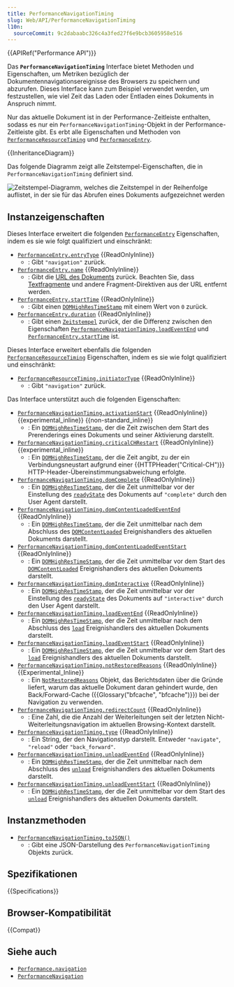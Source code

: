 ```yaml
---
title: PerformanceNavigationTiming
slug: Web/API/PerformanceNavigationTiming
l10n:
  sourceCommit: 9c2dabaabc326c4a3fed27f6e9bcb3605958e516
---
```


{{APIRef("Performance API")}}

Das **`PerformanceNavigationTiming`** Interface bietet Methoden und Eigenschaften, um Metriken bezüglich der Dokumentennavigationsereignisse des Browsers zu speichern und abzurufen. Dieses Interface kann zum Beispiel verwendet werden, um festzustellen, wie viel Zeit das Laden oder Entladen eines Dokuments in Anspruch nimmt.

Nur das aktuelle Dokument ist in der Performance-Zeitleiste enthalten, sodass es nur ein `PerformanceNavigationTiming`-Objekt in der Performance-Zeitleiste gibt. Es erbt alle Eigenschaften und Methoden von [`PerformanceResourceTiming`](/de/docs/Web/API/PerformanceResourceTiming) und [`PerformanceEntry`](/de/docs/Web/API/PerformanceEntry).

{{InheritanceDiagram}}

Das folgende Diagramm zeigt alle Zeitstempel-Eigenschaften, die in `PerformanceNavigationTiming` definiert sind.

![Zeitstempel-Diagramm, welches die Zeitstempel in der Reihenfolge auflistet, in der sie für das Abrufen eines Dokuments aufgezeichnet werden](https://mdn.github.io/shared-assets/images/diagrams/api/performance/timestamp-diagram.svg)

## Instanzeigenschaften

Dieses Interface erweitert die folgenden [`PerformanceEntry`](/de/docs/Web/API/PerformanceEntry) Eigenschaften, indem es sie wie folgt qualifiziert und einschränkt:

- [`PerformanceEntry.entryType`](/de/docs/Web/API/PerformanceEntry/entryType) {{ReadOnlyInline}}
  - : Gibt `"navigation"` zurück.
- [`PerformanceEntry.name`](/de/docs/Web/API/PerformanceEntry/name) {{ReadOnlyInline}}
  - : Gibt die [URL des Dokuments](/de/docs/Web/API/Document/URL) zurück.
    Beachten Sie, dass [Textfragmente](/de/docs/Web/URI/Reference/Fragment/Text_fragments) und andere Fragment-Direktiven aus der URL entfernt werden.
- [`PerformanceEntry.startTime`](/de/docs/Web/API/PerformanceEntry/startTime) {{ReadOnlyInline}}
  - : Gibt einen [`DOMHighResTimeStamp`](/de/docs/Web/API/DOMHighResTimeStamp) mit einem Wert von `0` zurück.
- [`PerformanceEntry.duration`](/de/docs/Web/API/PerformanceEntry/duration) {{ReadOnlyInline}}
  - : Gibt einen [`Zeitstempel`](/de/docs/Web/API/DOMHighResTimeStamp) zurück, der die Differenz zwischen den Eigenschaften [`PerformanceNavigationTiming.loadEventEnd`](/de/docs/Web/API/PerformanceNavigationTiming/loadEventEnd) und [`PerformanceEntry.startTime`](/de/docs/Web/API/PerformanceEntry/startTime) ist.

Dieses Interface erweitert ebenfalls die folgenden [`PerformanceResourceTiming`](/de/docs/Web/API/PerformanceResourceTiming) Eigenschaften, indem es sie wie folgt qualifiziert und einschränkt:

- [`PerformanceResourceTiming.initiatorType`](/de/docs/Web/API/PerformanceResourceTiming/initiatorType) {{ReadOnlyInline}}
  - : Gibt `"navigation"` zurück.

Das Interface unterstützt auch die folgenden Eigenschaften:

- [`PerformanceNavigationTiming.activationStart`](/de/docs/Web/API/PerformanceNavigationTiming/activationStart) {{ReadOnlyInline}} {{experimental_inline}} {{non-standard_inline}}
  - : Ein [`DOMHighResTimeStamp`](/de/docs/Web/API/DOMHighResTimeStamp), der die Zeit zwischen dem Start des Prerenderings eines Dokuments und seiner Aktivierung darstellt.
- [`PerformanceNavigationTiming.criticalCHRestart`](/de/docs/Web/API/PerformanceNavigationTiming/criticalCHRestart) {{ReadOnlyInline}} {{experimental_inline}}
  - : Ein [`DOMHighResTimeStamp`](/de/docs/Web/API/DOMHighResTimeStamp), der die Zeit angibt, zu der ein Verbindungsneustart aufgrund einer {{HTTPHeader("Critical-CH")}} HTTP-Header-Übereinstimmungsabweichung erfolgte.
- [`PerformanceNavigationTiming.domComplete`](/de/docs/Web/API/PerformanceNavigationTiming/domComplete) {{ReadOnlyInline}}
  - : Ein [`DOMHighResTimeStamp`](/de/docs/Web/API/DOMHighResTimeStamp), der die Zeit unmittelbar vor der Einstellung des [`readyState`](/de/docs/Web/API/Document/readyState) des Dokuments auf `"complete"` durch den User Agent darstellt.
- [`PerformanceNavigationTiming.domContentLoadedEventEnd`](/de/docs/Web/API/PerformanceNavigationTiming/domContentLoadedEventEnd) {{ReadOnlyInline}}
  - : Ein [`DOMHighResTimeStamp`](/de/docs/Web/API/DOMHighResTimeStamp), der die Zeit unmittelbar nach dem Abschluss des [`DOMContentLoaded`](/de/docs/Web/API/Document/DOMContentLoaded_event) Ereignishandlers des aktuellen Dokuments darstellt.
- [`PerformanceNavigationTiming.domContentLoadedEventStart`](/de/docs/Web/API/PerformanceNavigationTiming/domContentLoadedEventStart) {{ReadOnlyInline}}
  - : Ein [`DOMHighResTimeStamp`](/de/docs/Web/API/DOMHighResTimeStamp), der die Zeit unmittelbar vor dem Start des [`DOMContentLoaded`](/de/docs/Web/API/Document/DOMContentLoaded_event) Ereignishandlers des aktuellen Dokuments darstellt.
- [`PerformanceNavigationTiming.domInteractive`](/de/docs/Web/API/PerformanceNavigationTiming/domInteractive) {{ReadOnlyInline}}
  - : Ein [`DOMHighResTimeStamp`](/de/docs/Web/API/DOMHighResTimeStamp), der die Zeit unmittelbar vor der Einstellung des [`readyState`](/de/docs/Web/API/Document/readyState) des Dokuments auf `"interactive"` durch den User Agent darstellt.
- [`PerformanceNavigationTiming.loadEventEnd`](/de/docs/Web/API/PerformanceNavigationTiming/loadEventEnd) {{ReadOnlyInline}}
  - : Ein [`DOMHighResTimeStamp`](/de/docs/Web/API/DOMHighResTimeStamp), der die Zeit unmittelbar nach dem Abschluss des [`load`](/de/docs/Web/API/Window/load_event) Ereignishandlers des aktuellen Dokuments darstellt.
- [`PerformanceNavigationTiming.loadEventStart`](/de/docs/Web/API/PerformanceNavigationTiming/loadEventStart) {{ReadOnlyInline}}
  - : Ein [`DOMHighResTimeStamp`](/de/docs/Web/API/DOMHighResTimeStamp), der die Zeit unmittelbar vor dem Start des [`load`](/de/docs/Web/API/Window/load_event) Ereignishandlers des aktuellen Dokuments darstellt.
- [`PerformanceNavigationTiming.notRestoredReasons`](/de/docs/Web/API/PerformanceNavigationTiming/notRestoredReasons) {{ReadOnlyInline}} {{Experimental_Inline}}
  - : Ein [`NotRestoredReasons`](/de/docs/Web/API/NotRestoredReasons) Objekt, das Berichtsdaten über die Gründe liefert, warum das aktuelle Dokument daran gehindert wurde, den Back/Forward-Cache ({{Glossary("bfcache", "bfcache")}}) bei der Navigation zu verwenden.
- [`PerformanceNavigationTiming.redirectCount`](/de/docs/Web/API/PerformanceNavigationTiming/redirectCount) {{ReadOnlyInline}}
  - : Eine Zahl, die die Anzahl der Weiterleitungen seit der letzten Nicht-Weiterleitungsnavigation im aktuellen Browsing-Kontext darstellt.
- [`PerformanceNavigationTiming.type`](/de/docs/Web/API/PerformanceNavigationTiming/type) {{ReadOnlyInline}}
  - : Ein String, der den Navigationstyp darstellt. Entweder `"navigate"`, `"reload"` oder `"back_forward"`.
- [`PerformanceNavigationTiming.unloadEventEnd`](/de/docs/Web/API/PerformanceNavigationTiming/unloadEventEnd) {{ReadOnlyInline}}
  - : Ein [`DOMHighResTimeStamp`](/de/docs/Web/API/DOMHighResTimeStamp), der die Zeit unmittelbar nach dem Abschluss des [`unload`](/de/docs/Web/API/Window/unload_event) Ereignishandlers des aktuellen Dokuments darstellt.
- [`PerformanceNavigationTiming.unloadEventStart`](/de/docs/Web/API/PerformanceNavigationTiming/unloadEventStart) {{ReadOnlyInline}}
  - : Ein [`DOMHighResTimeStamp`](/de/docs/Web/API/DOMHighResTimeStamp), der die Zeit unmittelbar vor dem Start des [`unload`](/de/docs/Web/API/Window/unload_event) Ereignishandlers des aktuellen Dokuments darstellt.

## Instanzmethoden

- [`PerformanceNavigationTiming.toJSON()`](/de/docs/Web/API/PerformanceNavigationTiming/toJSON)
  - : Gibt eine JSON-Darstellung des `PerformanceNavigationTiming` Objekts zurück.

## Spezifikationen

{{Specifications}}

## Browser-Kompatibilität

{{Compat}}

## Siehe auch

- [`Performance.navigation`](/de/docs/Web/API/Performance/navigation)
- [`PerformanceNavigation`](/de/docs/Web/API/PerformanceNavigation)
